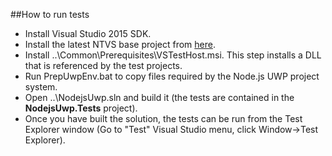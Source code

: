 ##How to run tests
* Install Visual Studio 2015 SDK.
* Install the latest NTVS base project from [here](http://aka.ms/ntvslatest).
* Install ..\Common\Prerequisites\VSTestHost.msi. This step installs a DLL that is referenced by the test projects.
* Run PrepUwpEnv.bat to copy files required by the Node.js UWP project system.
* Open ..\NodejsUwp.sln and build it (the tests are contained in the **NodejsUwp.Tests** project).
* Once you have built the solution, the tests can be run from the Test Explorer window (Go to "Test" Visual Studio menu, click Window->Test Explorer).